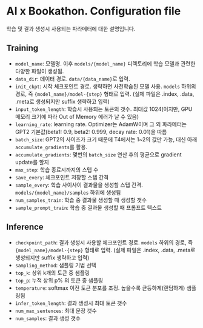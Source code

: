 AI x Bookathon. Configuration file
==================================

학습 및 결과 생성시 사용되는 파라메터에 대한 설명입니다.

## Training
- `model_name`: 모델명. 이후 `models/{model_name}` 디렉토리에 학습 모델과 관련한 다양한 파일이 생성됨.
- `data_dir`: 데이터 경로. `data/{data_name}`로 입력.
- `init_ckpt`: 시작 체크포인트 경로. 생략하면 사전학습된 모델 사용. `models` 하위의 경로, 즉 `{model_name}/model-{step}` 형태로 입력. (실제 파일은 .index, .data, .meta로 생성되지만 suffix 생략하고 입력)
- `input_token_length`: 학습시 사용되는 토큰의 갯수. 최대값 1024(이지만, GPU 메모리 크기에 따라 Out of Memory 에러가 날 수 있음)
- `learning_rate`: learning rate. Optimizer는 AdamW이며 그 외 파라메터는 GPT2 기본값(beta1: 0.9, beta2: 0.999, decay rate: 0.01)을 따름
- `batch_size`: GPT2의 사이즈가 크기 때문에 T4에서는 1~2의 값만 가능, 대신 아래 `accumulate_gradients`를 활용.
- `accumulate_gradients`: 몇번의 `batch_size` 연산 후의 평균으로 gradient update를 할지
- `max_step`: 학습 종료시까지의 스텝 수
- `save_every`: 체크포인트 저장할 스텝 간격 
- `sample_every`: 학습 사이사이 결과물을 생성할 스텝 간격. `models/{model_name}/samples` 하위에 생성됨
- `num_samples_train`: 학습 중 결과물 생성할 때 생성할 갯수
- `sample_prompt_train`: 학습 중 결과물 생성할 때 프롬프트 텍스트

## Inference
- `checkpoint_path`: 결과 생성시 사용할 체크포인트 경로. `models` 하위의 경로, 즉 `{model_name}/model-{step}` 형태로 입력. (실제 파일은 .index, .data, .meta로 생성되지만 suffix 생략하고 입력)
- `sampling_method`: 샘플링 기법 선택
- `top_k`: 상위 k개의 토큰 중 샘플링
- `top_p`: 누적 상위 p% 의 토큰 중 샘플링 
- `temperature`: softmax 이전 토큰 분포를 조정. 높을수록 균등하게(랜덤하게) 샘플링됨
- `infer_token_length`: 결과 생성시 최대 토큰 갯수 
- `num_max_sentences`: 최대 문장 갯수 
- `num_samples`: 결과 생성 갯수
